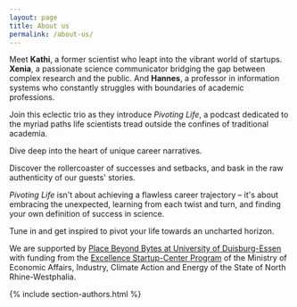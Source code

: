 ```yaml
---
layout: page
title: About us
permalink: /about-us/
---
```

Meet **Kathi**, a former scientist who leapt into the vibrant world of startups. 
**Xenia**, a passionate science communicator bridging the gap between complex research and the public. And **Hannes**, a professor in information systems who constantly struggles with boundaries of academic professions. 

Join this eclectic trio as they introduce *Pivoting Life*, a podcast dedicated to the myriad paths life scientists tread outside the confines of traditional academia. 

Dive deep into the heart of unique career narratives. 

Discover the rollercoaster of successes and setbacks, and bask in the raw authenticity of our guests' stories. 

*Pivoting Life* isn't about achieving a flawless career trajectory – it's about embracing the unexpected, learning from each twist and turn, and finding your own definition of success in science. 

Tune in and get inspired to pivot your life towards an uncharted horizon.

We are supported by <a href="http://place2b-u.de">Place Beyond Bytes at University of Duisburg-Essen</a> with funding from the <a href="https://www.exzellenz-start-up-center.nrw/">Excellence Startup-Center Program</a> of the Ministry of Economic Affairs, Industry, Climate Action and Energy of the State of North Rhine-Westphalia.

{% include section-authors.html %}
